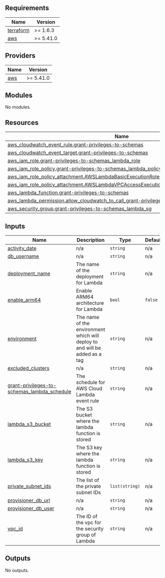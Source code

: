 ## Requirements

| Name | Version |
|------|---------|
| <a name="requirement_terraform"></a> [terraform](#requirement\_terraform) | >= 1.6.3 |
| <a name="requirement_aws"></a> [aws](#requirement\_aws) | >= 5.41.0 |

## Providers

| Name | Version |
|------|---------|
| <a name="provider_aws"></a> [aws](#provider\_aws) | >= 5.41.0 |

## Modules

No modules.

## Resources

| Name | Type |
|------|------|
| [aws_cloudwatch_event_rule.grant-privileges-to-schemas](https://registry.terraform.io/providers/hashicorp/aws/latest/docs/resources/cloudwatch_event_rule) | resource |
| [aws_cloudwatch_event_target.grant-privileges-to-schemas](https://registry.terraform.io/providers/hashicorp/aws/latest/docs/resources/cloudwatch_event_target) | resource |
| [aws_iam_role.grant-privileges-to-schemas_lambda_role](https://registry.terraform.io/providers/hashicorp/aws/latest/docs/resources/iam_role) | resource |
| [aws_iam_role_policy.grant-privileges-to-schemas_lambda_policy](https://registry.terraform.io/providers/hashicorp/aws/latest/docs/resources/iam_role_policy) | resource |
| [aws_iam_role_policy_attachment.AWSLambdaBasicExecutionRoleGrantPrivilegesToSchemas](https://registry.terraform.io/providers/hashicorp/aws/latest/docs/resources/iam_role_policy_attachment) | resource |
| [aws_iam_role_policy_attachment.AWSLambdaVPCAccessExecutionRoleGrantPrivilegesToSchemas](https://registry.terraform.io/providers/hashicorp/aws/latest/docs/resources/iam_role_policy_attachment) | resource |
| [aws_lambda_function.grant-privileges-to-schemas](https://registry.terraform.io/providers/hashicorp/aws/latest/docs/resources/lambda_function) | resource |
| [aws_lambda_permission.allow_cloudwatch_to_call_grant-privileges-to-schemas](https://registry.terraform.io/providers/hashicorp/aws/latest/docs/resources/lambda_permission) | resource |
| [aws_security_group.grant-privileges-to-schemas_lambda_sg](https://registry.terraform.io/providers/hashicorp/aws/latest/docs/resources/security_group) | resource |

## Inputs

| Name | Description | Type | Default | Required |
|------|-------------|------|---------|:--------:|
| <a name="input_activity_date"></a> [activity\_date](#input\_activity\_date) | n/a | `string` | n/a | yes |
| <a name="input_db_username"></a> [db\_username](#input\_db\_username) | n/a | `string` | n/a | yes |
| <a name="input_deployment_name"></a> [deployment\_name](#input\_deployment\_name) | The name of the deployment for Lambda | `string` | n/a | yes |
| <a name="input_enable_arm64"></a> [enable\_arm64](#input\_enable\_arm64) | Enable ARM64 architecture for Lambda | `bool` | `false` | no |
| <a name="input_environment"></a> [environment](#input\_environment) | The name of the environment which will deploy to and will be added as a tag | `string` | n/a | yes |
| <a name="input_excluded_clusters"></a> [excluded\_clusters](#input\_excluded\_clusters) | n/a | `string` | n/a | yes |
| <a name="input_grant-privileges-to-schemas_lambda_schedule"></a> [grant-privileges-to-schemas\_lambda\_schedule](#input\_grant-privileges-to-schemas\_lambda\_schedule) | The schedule for AWS Cloud Lambda event rule | `string` | n/a | yes |
| <a name="input_lambda_s3_bucket"></a> [lambda\_s3\_bucket](#input\_lambda\_s3\_bucket) | The S3 bucket where the lambda function is stored | `string` | n/a | yes |
| <a name="input_lambda_s3_key"></a> [lambda\_s3\_key](#input\_lambda\_s3\_key) | The S3 key where the lambda function is stored | `string` | n/a | yes |
| <a name="input_private_subnet_ids"></a> [private\_subnet\_ids](#input\_private\_subnet\_ids) | The list of the private subnet IDs | `list(string)` | n/a | yes |
| <a name="input_provisioner_db_url"></a> [provisioner\_db\_url](#input\_provisioner\_db\_url) | n/a | `string` | n/a | yes |
| <a name="input_provisioner_db_user"></a> [provisioner\_db\_user](#input\_provisioner\_db\_user) | n/a | `string` | n/a | yes |
| <a name="input_vpc_id"></a> [vpc\_id](#input\_vpc\_id) | The ID of the vpc for the security group of Lambda | `string` | n/a | yes |

## Outputs

No outputs.
